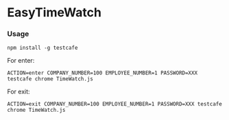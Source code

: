 # EasyTimeWatch

### Usage
`npm install -g testcafe`

For enter:

`ACTION=enter COMPANY_NUMBER=100 EMPLOYEE_NUMBER=1 PASSWORD=XXX testcafe chrome TimeWatch.js`

For exit:

`ACTION=exit COMPANY_NUMBER=100 EMPLOYEE_NUMBER=1 PASSWORD=XXX testcafe chrome TimeWatch.js`
